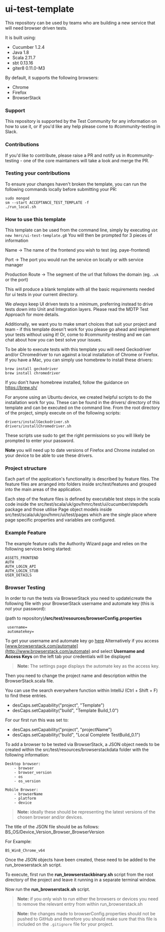 
# ui-test-template

This repository can be used by teams who are building a new service that will need browser driven tests.

It is built using:

* Cucumber 1.2.4
* Java 1.8
* Scala 2.11.7
* sbt 0.13.16
* giter8 0.11.0-M3

By default, it supports the following browsers:

* Chrome
* Firefox
* BrowserStack

### Support
This repository is supported by the Test Community for any information on how to use it, or if you'd like any help please come to #community-testing in Slack.

### Contributions
If you'd like to contribute, please raise a PR and notify us in #community-testing - one of the core maintainers will take a look and merge the PR.

### Testing your contributions
To ensure your changes haven't broken the template, you can run the following commands locally before submitting your PR:

    sudo mongod
    sm --start ACCEPTANCE_TEST_TEMPLATE -f
    ./run_local.sh

### How to use this template
This template can be used from the command line, simply by executing `sbt new hmrc/ui-test-template.g8`
You will then be prompted for 3 pieces of information

Name -> The name of the frontend you wish to test (eg. paye-frontend)

Port -> The port you would run the service on locally or with service manager

Production Route -> The segment of the url that follows the domain (eg. `.uk` or the port)

This will produce a blank template with all the basic requirements needed for ui tests in your current directory.

We _always_ keep UI driven tests to a minimum, preferring instead to drive tests down into Unit and Integration layers. Please read the MDTP Test Approach for more details.

Additionally, we want you to make smart choices that suit your project and team - if this template doesn't work for you please go ahead and implement your tests without using it! Or, come to #community-testing and we can chat about how you can best solve your issues.

To be able to execute tests with this template you will need Geckodriver and/or Chromedriver to run against a local installation of Chrome or Firefox. If you have a Mac, you can simply use homebrew to install these drivers:


    brew install geckodriver
    brew install chromedriver

If you don't have homebrew installed, follow the guidance on https://brew.sh/

For anyone using an Ubuntu device, we created helpful scripts to do the installation work for you. These can be found in the drivers/ directory of this template and can be executed on the command line. From the root directory of the project, simply execute on of the following scripts:


    drivers/installGeckodriver.sh
    drivers/installChromedriver.sh


These scripts use sudo to get the right permissions so you will likely be prompted to enter your password.

**Note** you will need up to date versions of Firefox and Chrome installed on your device to be able to use these drivers.

###  Project structure
Each part of the application's functionality is described by feature files. The feature files are arranged into folders inside src/test/features and grouped into the main areas of the application.

Each step of the feature files is defined by executable test steps in the scala code inside the src/test/scala/uk/gov/hmrc/test/ui/cucumber/stepdefs package and those utilise Page object models inside src/test/scala/uk/gov/hmrc/ui/test/pages which are the single place where page specific properties and variables are configured.

###  Example Feature
The example feature calls the Authority Wizard page and relies on the following services being started:

    ASSETS_FRONTEND
    AUTH
    AUTH_LOGIN_API
    AUTH_LOGIN_STUB
    USER_DETAILS

### Browser Testing
In order to run the tests via BrowserStack you need to update\create the following file with your BrowserStack username and automate key (this is _not_ your password):

(path to repository)**/src/test/resources/browserConfig.properties**

     username=
     automatekey=

To get your username and automate key go [here](https://www.browserstack.com/accounts/settings)
Alternatively if you access [www.browserstack.com/automate](http://www.browserstack.com/automate) and select **Username and Access Keys** on the left tab your credentials will be displayed

>**Note:** The settings page displays the automate key as the access key.

Then you need to change the project name and description within the BrowserStack.scala file.

You can use the search everywhere function within IntelliJ (Ctrl + Shift + F) to find these entries.
 - desCaps.setCapability("project", "Template")
 - desCaps.setCapability("build", "Template Build_1.0")

For our first run this was set to:
 - desCaps.setCapability("project", "projectName")
 - desCaps.setCapability("build", "Local Complete TestBuild_0.1")

To add a browser to be tested via BrowserStack, a JSON object needs to be created within the src/test/resources/browserstackdata folder with the following information:

    Desktop browser:
        - browser
        - browser_version
        - os
        - os_version

    Mobile Browser:
        - browserName
        - platform
        - device

> **Note:** ideally these should be representing the latest versions of the chosen browser and/or devices.

The title of the JSON file should be as follows:
BS_OS/Device_Version_Browser_BrowserVersion

For Example:

    BS_Win8_Chrome_v64

Once the JSON objects have been created, these need to be added to the run_browserstack.sh script.

To execute, first run the **run_browserstackbinary.sh** script from the root directory of the project and leave it running in a separate terminal window.

Now run the **run_browserstack.sh** script.

>**Note:** if you only wish to run either the browsers or devices you need to remove the relevant entry from within run_browserstack.sh

>**Note:** the changes made to browserConfig.properties should not be pushed to GitHub and therefore you should make sure that this file is included on the `.gitignore` file for your project.

